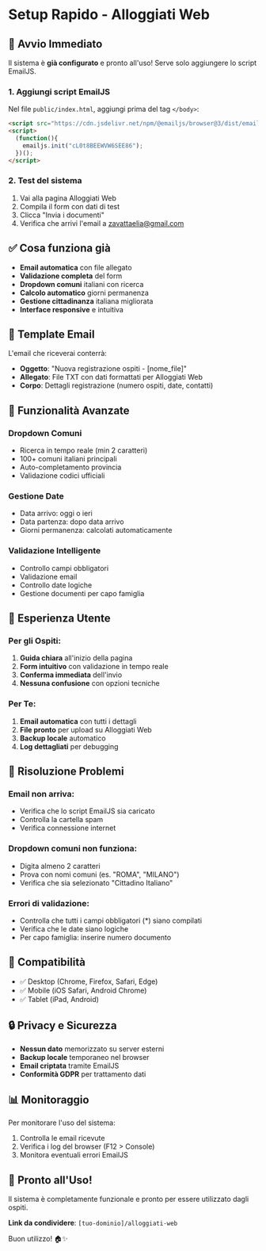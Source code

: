 # Setup Rapido - Alloggiati Web

## 🚀 Avvio Immediato

Il sistema è **già configurato** e pronto all'uso! Serve solo aggiungere lo script EmailJS.

### 1. Aggiungi script EmailJS

Nel file `public/index.html`, aggiungi prima del tag `</body>`:

```html
<script src="https://cdn.jsdelivr.net/npm/@emailjs/browser@3/dist/email.min.js"></script>
<script>
  (function(){
    emailjs.init("cL0t8BEEWVW6SEE86");
  })();
</script>
```

### 2. Test del sistema

1. Vai alla pagina Alloggiati Web
2. Compila il form con dati di test
3. Clicca "Invia i documenti"
4. Verifica che arrivi l'email a zavattaelia@gmail.com

## ✅ Cosa funziona già

- **Email automatica** con file allegato
- **Validazione completa** del form
- **Dropdown comuni** italiani con ricerca
- **Calcolo automatico** giorni permanenza
- **Gestione cittadinanza** italiana migliorata
- **Interface responsive** e intuitiva

## 📧 Template Email

L'email che riceverai conterrà:
- **Oggetto**: "Nuova registrazione ospiti - [nome_file]"
- **Allegato**: File TXT con dati formattati per Alloggiati Web
- **Corpo**: Dettagli registrazione (numero ospiti, date, contatti)

## 🔧 Funzionalità Avanzate

### Dropdown Comuni
- Ricerca in tempo reale (min 2 caratteri)
- 100+ comuni italiani principali
- Auto-completamento provincia
- Validazione codici ufficiali

### Gestione Date
- Data arrivo: oggi o ieri
- Data partenza: dopo data arrivo
- Giorni permanenza: calcolati automaticamente

### Validazione Intelligente
- Controllo campi obbligatori
- Validazione email
- Controllo date logiche
- Gestione documenti per capo famiglia

## 🎯 Esperienza Utente

### Per gli Ospiti:
1. **Guida chiara** all'inizio della pagina
2. **Form intuitivo** con validazione in tempo reale
3. **Conferma immediata** dell'invio
4. **Nessuna confusione** con opzioni tecniche

### Per Te:
1. **Email automatica** con tutti i dettagli
2. **File pronto** per upload su Alloggiati Web
3. **Backup locale** automatico
4. **Log dettagliati** per debugging

## 🚨 Risoluzione Problemi

### Email non arriva:
- Verifica che lo script EmailJS sia caricato
- Controlla la cartella spam
- Verifica connessione internet

### Dropdown comuni non funziona:
- Digita almeno 2 caratteri
- Prova con nomi comuni (es. "ROMA", "MILANO")
- Verifica che sia selezionato "Cittadino Italiano"

### Errori di validazione:
- Controlla che tutti i campi obbligatori (*) siano compilati
- Verifica che le date siano logiche
- Per capo famiglia: inserire numero documento

## 📱 Compatibilità

- ✅ Desktop (Chrome, Firefox, Safari, Edge)
- ✅ Mobile (iOS Safari, Android Chrome)
- ✅ Tablet (iPad, Android)

## 🔒 Privacy e Sicurezza

- **Nessun dato** memorizzato su server esterni
- **Backup locale** temporaneo nel browser
- **Email criptata** tramite EmailJS
- **Conformità GDPR** per trattamento dati

## 📊 Monitoraggio

Per monitorare l'uso del sistema:
1. Controlla le email ricevute
2. Verifica i log del browser (F12 > Console)
3. Monitora eventuali errori EmailJS

## 🎉 Pronto all'Uso!

Il sistema è completamente funzionale e pronto per essere utilizzato dagli ospiti. 

**Link da condividere**: `[tuo-dominio]/alloggiati-web`

Buon utilizzo! 🏠✨
